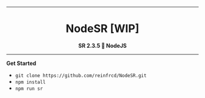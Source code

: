 -- --

<center> 

# NodeSR [WIP]
**SR 2.3.5 💚 NodeJS** 

</center>

-- --

**Get Started**

- `git clone https://github.com/reinfrcd/NodeSR.git`
- `npm install`
- `npm run sr`
